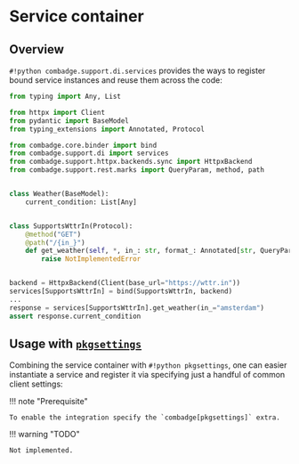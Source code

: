 # Service container

## Overview

`#!python combadge.support.di.services` provides the ways to register bound service instances and reuse them across the code:

```python title="dependency_injection.py" hl_lines="25 27"
from typing import Any, List

from httpx import Client
from pydantic import BaseModel
from typing_extensions import Annotated, Protocol

from combadge.core.binder import bind
from combadge.support.di import services
from combadge.support.httpx.backends.sync import HttpxBackend
from combadge.support.rest.marks import QueryParam, method, path


class Weather(BaseModel):
    current_condition: List[Any]


class SupportsWttrIn(Protocol):
    @method("GET")
    @path("/{in_}")
    def get_weather(self, *, in_: str, format_: Annotated[str, QueryParam("format")] = "j1") -> Weather:
        raise NotImplementedError


backend = HttpxBackend(Client(base_url="https://wttr.in"))
services[SupportsWttrIn] = bind(SupportsWttrIn, backend)
...
response = services[SupportsWttrIn].get_weather(in_="amsterdam")
assert response.current_condition
```

## Usage with [`pkgsettings`](../configuration#with-pkgsettings)

Combining the service container with `#!python pkgsettings`, one can easier instantiate a service and register it via specifying just a handful of common client settings:

!!! note "Prerequisite"

    To enable the integration specify the `combadge[pkgsettings]` extra.

!!! warning "TODO"

    Not implemented.
